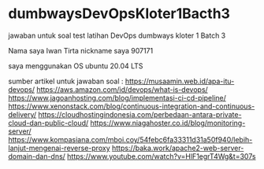 # dumbwaysDevOpsKloter1Bacth3
jawaban untuk soal test latihan DevOps dumbways kloter 1 Batch 3 

Nama saya Iwan Tirta
nickname saya 907171

saya menggunakan OS ubuntu 20.04 LTS

sumber artikel untuk jawaban soal :
    https://musaamin.web.id/apa-itu-devops/
    https://aws.amazon.com/id/devops/what-is-devops/
    https://www.jagoanhosting.com/blog/implementasi-ci-cd-pipeline/
    https://www.xenonstack.com/blog/continuous-integration-and-continuous-delivery/
    https://cloudhostingindonesia.com/perbedaan-antara-private-cloud-dan-public-cloud/
    https://www.niagahoster.co.id/blog/monitoring-server/
    https://www.kompasiana.com/mboi.coy/54febc6fa33311d31a50f940/lebih-lanjut-mengenai-reverse-proxy
    https://baka.work/apache2-web-server-domain-dan-dns/
    https://www.youtube.com/watch?v=HlF1egrT4Wg&t=307s
